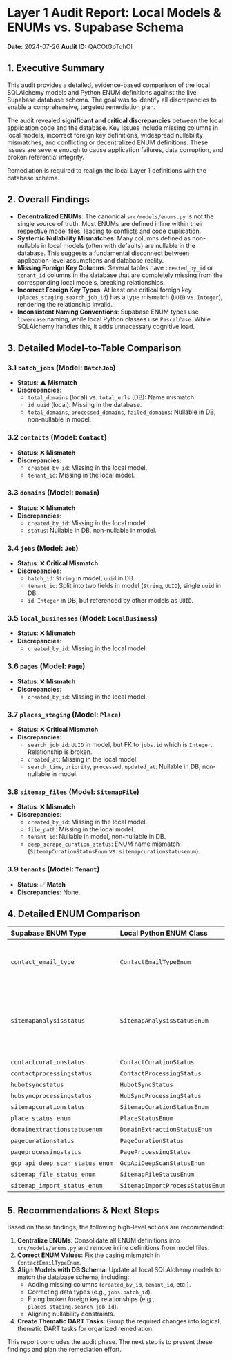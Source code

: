 # Layer 1 Audit Report: Local Models & ENUMs vs. Supabase Schema

**Date:** 2024-07-26
**Audit ID:** QACOtGpTqhOI

## 1. Executive Summary

This audit provides a detailed, evidence-based comparison of the local SQLAlchemy models and Python ENUM definitions against the live Supabase database schema. The goal was to identify all discrepancies to enable a comprehensive, targeted remediation plan.

The audit revealed **significant and critical discrepancies** between the local application code and the database. Key issues include missing columns in local models, incorrect foreign key definitions, widespread nullability mismatches, and conflicting or decentralized ENUM definitions. These issues are severe enough to cause application failures, data corruption, and broken referential integrity.

Remediation is required to realign the local Layer 1 definitions with the database schema.

## 2. Overall Findings

- **Decentralized ENUMs**: The canonical `src/models/enums.py` is not the single source of truth. Most ENUMs are defined inline within their respective model files, leading to conflicts and code duplication.
- **Systemic Nullability Mismatches**: Many columns defined as non-nullable in local models (often with defaults) are nullable in the database. This suggests a fundamental disconnect between application-level assumptions and database reality.
- **Missing Foreign Key Columns**: Several tables have `created_by_id` or `tenant_id` columns in the database that are completely missing from the corresponding local models, breaking relationships.
- **Incorrect Foreign Key Types**: At least one critical foreign key (`places_staging.search_job_id`) has a type mismatch (`UUID` vs. `Integer`), rendering the relationship invalid.
- **Inconsistent Naming Conventions**: Supabase ENUM types use `lowercase` naming, while local Python classes use `PascalCase`. While SQLAlchemy handles this, it adds unnecessary cognitive load.

## 3. Detailed Model-to-Table Comparison

### 3.1 `batch_jobs` (Model: `BatchJob`)
- **Status**: ⚠️ **Mismatch**
- **Discrepancies**:
  - `total_domains` (local) vs. `total_urls` (DB): Name mismatch.
  - `id_uuid` (local): Missing in the database.
  - `total_domains`, `processed_domains`, `failed_domains`: Nullable in DB, non-nullable in model.

### 3.2 `contacts` (Model: `Contact`)
- **Status**: ❌ **Mismatch**
- **Discrepancies**:
  - `created_by_id`: Missing in the local model.
  - `tenant_id`: Missing in the local model.

### 3.3 `domains` (Model: `Domain`)
- **Status**: ❌ **Mismatch**
- **Discrepancies**:
  - `created_by_id`: Missing in the local model.
  - `status`: Nullable in DB, non-nullable in model.

### 3.4 `jobs` (Model: `Job`)
- **Status**: ❌ **Critical Mismatch**
- **Discrepancies**:
  - `batch_id`: `String` in model, `uuid` in DB.
  - `tenant_id`: Split into two fields in model (`String`, `UUID`), single `uuid` in DB.
  - `id`: `Integer` in DB, but referenced by other models as `UUID`.

### 3.5 `local_businesses` (Model: `LocalBusiness`)
- **Status**: ❌ **Mismatch**
- **Discrepancies**:
  - `created_by_id`: Missing in the local model.

### 3.6 `pages` (Model: `Page`)
- **Status**: ❌ **Mismatch**
- **Discrepancies**:
  - `created_by_id`: Missing in the local model.

### 3.7 `places_staging` (Model: `Place`)
- **Status**: ❌ **Critical Mismatch**
- **Discrepancies**:
  - `search_job_id`: `UUID` in model, but FK to `jobs.id` which is `Integer`. Relationship is broken.
  - `created_at`: Missing in the local model.
  - `search_time`, `priority`, `processed`, `updated_at`: Nullable in DB, non-nullable in model.

### 3.8 `sitemap_files` (Model: `SitemapFile`)
- **Status**: ❌ **Mismatch**
- **Discrepancies**:
  - `created_by_id`: Missing in the local model.
  - `file_path`: Missing in the local model.
  - `tenant_id`: Nullable in model, non-nullable in DB.
  - `deep_scrape_curation_status`: ENUM name mismatch (`SitemapCurationStatusEnum` vs. `sitemapcurationstatusenum`).

### 3.9 `tenants` (Model: `Tenant`)
- **Status**: ✅ **Match**
- **Discrepancies**: None.

## 4. Detailed ENUM Comparison

| Supabase ENUM Type | Local Python ENUM Class | Status | Notes |
| :--- | :--- | :--- | :--- |
| `contact_email_type` | `ContactEmailTypeEnum` | ❌ **Mismatch** | DB values are `lowercase`, local are `UPPERCASE`. |
| `sitemapanalysisstatus` | `SitemapAnalysisStatusEnum` | ⚠️ **Conflict** | Two conflicting local definitions exist (`domain.py` vs. `enums.py`). |
| `contactcurationstatus` | `ContactCurationStatus` | ✅ **Match** | |
| `contactprocessingstatus` | `ContactProcessingStatus` | ✅ **Match** | |
| `hubotsyncstatus` | `HubotSyncStatus` | ✅ **Match** | |
| `hubsyncprocessingstatus` | `HubSyncProcessingStatus` | ✅ **Match** | |
| `sitemapcurationstatus` | `SitemapCurationStatusEnum` | ✅ **Match** | |
| `place_status_enum` | `PlaceStatusEnum` | ✅ **Match** | |
| `domainextractionstatusenum` | `DomainExtractionStatusEnum` | ✅ **Match** | |
| `pagecurationstatus` | `PageCurationStatus` | ✅ **Match** | |
| `pageprocessingstatus` | `PageProcessingStatus` | ✅ **Match** | |
| `gcp_api_deep_scan_status_enum` | `GcpApiDeepScanStatusEnum` | ✅ **Match** | |
| `sitemap_file_status_enum` | `SitemapFileStatusEnum` | ✅ **Match** | |
| `sitemap_import_status_enum` | `SitemapImportProcessStatusEnum` | ✅ **Match** | |

## 5. Recommendations & Next Steps

Based on these findings, the following high-level actions are recommended:

1.  **Centralize ENUMs**: Consolidate all ENUM definitions into `src/models/enums.py` and remove inline definitions from model files.
2.  **Correct ENUM Values**: Fix the casing mismatch in `ContactEmailTypeEnum`.
3.  **Align Models with DB Schema**: Update all local SQLAlchemy models to match the database schema, including:
    - Adding missing columns (`created_by_id`, `tenant_id`, etc.).
    - Correcting data types (e.g., `jobs.batch_id`).
    - Fixing broken foreign key relationships (e.g., `places_staging.search_job_id`).
    - Aligning nullability constraints.
4.  **Create Thematic DART Tasks**: Group the required changes into logical, thematic DART tasks for organized remediation.

This report concludes the audit phase. The next step is to present these findings and plan the remediation effort.
